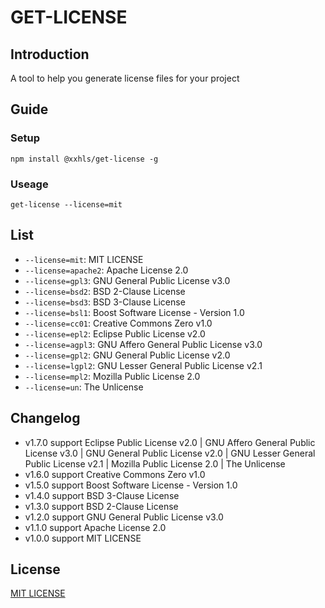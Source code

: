 # GET-LICENSE

## Introduction

A tool to help you generate license files for your project

## Guide

### Setup

```shell
npm install @xxhls/get-license -g
```

### Useage

```shell
get-license --license=mit
```

## List

- `--license=mit`: MIT LICENSE
- `--license=apache2`: Apache License 2.0
- `--license=gpl3`: GNU General Public License v3.0
- `--license=bsd2`: BSD 2-Clause License
- `--license=bsd3`: BSD 3-Clause License
- `--license=bsl1`: Boost Software License - Version 1.0
- `--license=cc01`: Creative Commons Zero v1.0
- `--license=epl2`: Eclipse Public License v2.0
- `--license=agpl3`: GNU Affero General Public License v3.0
- `--license=gpl2`: GNU General Public License v2.0
- `--license=lgpl2`: GNU Lesser General Public License v2.1
- `--license=mpl2`: Mozilla Public License 2.0
- `--license=un`: The Unlicense

## Changelog

- v1.7.0 support Eclipse Public License v2.0 | GNU Affero General Public License v3.0 | GNU General Public License v2.0 | GNU Lesser General Public License v2.1 | Mozilla Public License 2.0 | The Unlicense
- v1.6.0 support Creative Commons Zero v1.0
- v1.5.0 support Boost Software License - Version 1.0
- v1.4.0 support BSD 3-Clause License
- v1.3.0 support BSD 2-Clause License
- v1.2.0 support GNU General Public License v3.0
- v1.1.0 support Apache License 2.0
- v1.0.0 support MIT LICENSE

## License

[MIT LICENSE](https://mit-license.org/)

